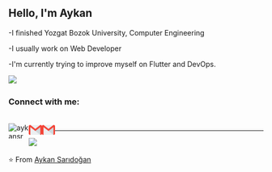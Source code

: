 <!DOCTYPE html>
<html lang="en">

 ## Hello, I'm Aykan

  -I finished Yozgat Bozok University, Computer Engineering 
  
  -I usually work on Web Developer
  
  -I'm currently trying to improve myself on Flutter and DevOps.

  <div id="header" align="left">
  <img src="https://media.giphy.com/media/l41JU9pUyosHzWyuQ/giphy.gif" width="350"/>
</div>

 
<h3 align="left">Connect with me:</h3>
<p align="left">
<br/>
<a href="https://instagram.com/aykansr" target="blank"><img align="left" src="https://raw.githubusercontent.com/rahuldkjain/github-profile-readme-generator/master/src/images/icons/Social/instagram.svg" alt="aykansr" height="30" width="40" /></a>
<a href="mailto:aykansaridogan@gmail.com">
 <img align="left" alt="Aykan SARIDOĞAN | Gmail" width="26px" src="https://github.com/SatYu26/SatYu26/blob/master/Assets/Gmail.svg" />
</a>
<a href="mailto:aykansaridogan@hotmail.com">
<img align="left" alt="Aykan SARIDOĞAN | Gmail" width="26px" src="https://github.com/SatYu26/SatYu26/blob/master/Assets/Gmail.svg" />
</a>  
  
  





----
  ![](https://visitor-badge.glitch.me/badge?page_id=aykansaridogan)


:star: From [Aykan Sarıdoğan](https://github.com/aykansaridogan/)

  
  

 <body>


 

</body>
</html>
